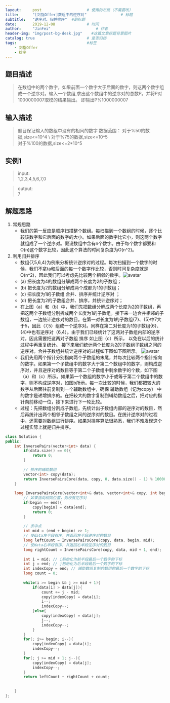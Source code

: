 ```yaml
---
layout:     post                    # 使用的布局（不需要改） 
title:      "[剑指Offer]数组中的逆序对"               # 标题  
subtitle:   "逆序对、归并排序"  #副标题 
date:       2019-12-08              # 时间 
author:     "JinFei"                    # 作者 
header-img: "img/post-bg-desk.jpg"    #这篇文章标题背景图片 
catalog: true                       # 是否归档 
tags:                               #标签     
    - 剑指Offer 
    - 排序
---
```


## 题目描述
> 在数组中的两个数字，如果前面一个数字大于后面的数字，则这两个数字组成一个逆序对。输入一个数组,求出这个数组中的逆序对的总数P。并将P对1000000007取模的结果输出。 即输出P%1000000007

## 输入描述
> 题目保证输入的数组中没有的相同的数字
数据范围：
	对于%50的数据,size<=10^4 \ 
	对于%75的数据,size<=10^5 \
	对于%100的数据,size<=2*10^5

## 实例1
> input: \
	1,2,3,4,5,6,7,0
	
> output: \
	7

## 解题思路
1. 常规思路
	- 我们的第一反应是顺序扫描整个数组。每扫描到一个数组的时候，逐个比较该数字和它后面的数字的大小。如果后面的数字比它小，则这两个数字就组成了一个逆序对。假设数组中含有n个数字。由于每个数字都要和O(n)这个数字比较，因此这个算法的时间复杂度为O(n^2)。
2. 利用归并排序 
	- 数组{7,5,6,4}为例来分析统计逆序对的过程。每次扫描到一个数字的时候，我们不拿ta和后面的每一个数字作比较，否则时间复杂度就是O(n^2)，因此我们可以考虑先比较两个相邻的数字。![avatar](https://uploadfiles.nowcoder.com/files/20180504/7491640_1525400721676_20170710223428592)
	- (a) 把长度为4的数组分解成两个长度为2的子数组；
	- (b) 把长度为2的数组分解成两个成都为1的子数组；
	- (c) 把长度为1的子数组 合并、排序并统计逆序对 ；
	- (d) 把长度为2的子数组合并、排序，并统计逆序对；
	- 在上图（a）和（b）中，我们先把数组分解成两个长度为2的子数组，再把这两个子数组分别拆成两个长度为1的子数组。接下来一边合并相邻的子数组，一边统计逆序对的数目。在第一对长度为1的子数组{7}、{5}中7大于5，因此（7,5）组成一个逆序对。同样在第二对长度为1的子数组{6}、{4}中也有逆序对（6,4）。由于我们已经统计了这两对子数组内部的逆序对，因此需要把这两对子数组 排序 如上图（c）所示， 以免在以后的统计过程中再重复统计。
接下来我们统计两个长度为2的子数组子数组之间的逆序对。合并子数组并统计逆序对的过程如下图如下图所示。 ![avatar](https://uploadfiles.nowcoder.com/files/20170711/7491640_1499735690500_20170711085550783)
	- 我们先用两个指针分别指向两个子数组的末尾，并每次比较两个指针指向的数字。如果第一个子数组中的数字大于第二个数组中的数字，则构成逆序对，并且逆序对的数目等于第二个子数组中剩余数字的个数，如下图（a）和（c）所示。如果第一个数组的数字小于或等于第二个数组中的数字，则不构成逆序对，如图b所示。每一次比较的时候，我们都把较大的数字从后面往前复制到一个辅助数组中，确保 辅助数组（记为copy） 中的数字是递增排序的。在把较大的数字复制到辅助数组之后，把对应的指针向前移动一位，接下来进行下一轮比较。
	- 过程：先把数组分割成子数组，先统计出子数组内部的逆序对的数目，然后再统计出两个相邻子数组之间的逆序对的数目。在统计逆序对的过程中，还需要对数组进行排序。如果对排序算法很熟悉，我们不难发现这个过程实际上就是归并排序。
```C++
class Solution {
public:
    int InversePairs(vector<int> data) {
        if(data.size() == 0){
            return 0;
        }
        
        // 排序的辅助数组
        vector<int> copy(data);
        return InversePairsCore(data, copy, 0, data.size() - 1) % 1000000007;
    }
    
    long InversePairsCore(vector<int>& data, vector<int>& copy, int begin, int end){
        // 如果指向相同位置，则没有逆序对
        if(begin == end){
            copy[begin] = data[end];
            return 0;
        }
        
        // 求中点
        int mid = (end + begin) >> 1;
        // 使data左半段有序，并返回左半段逆序对的数目
        long leftCount = InversePairsCore(copy, data, begin, mid);
        // 使data右半段有序，并返回右半段逆序对的数目
        long rightCount = InversePairsCore(copy, data, mid + 1, end);
        
        int i = mid; // i初始化为前半段最后一个数字的下标
        int j = end; // j初始化为后半段最后一个数字的下标
        int indexCopy = end; // 辅助数组复制的数组的最后一个数字的下标
        long count = 0;
        
        while(i >= begin && j >= mid + 1){
            if(data[i] > data[j]){
                count += j - mid;
                copy[indexCopy] = data[i];
                i--;
                indexCopy--;
            }else{
                copy[indexCopy] = data[j];
                j--;
                indexCopy--;
            }
        }
        for(; i>= begin; i--){
            copy[indexCopy] = data[i];
            indexCopy--;
        }
        for(; j >= mid + 1; j--){
            copy[indexCopy] = data[j];
            indexCopy--;
        }
        return leftCount + rightCount + count;
        
       
    }
};
```

  